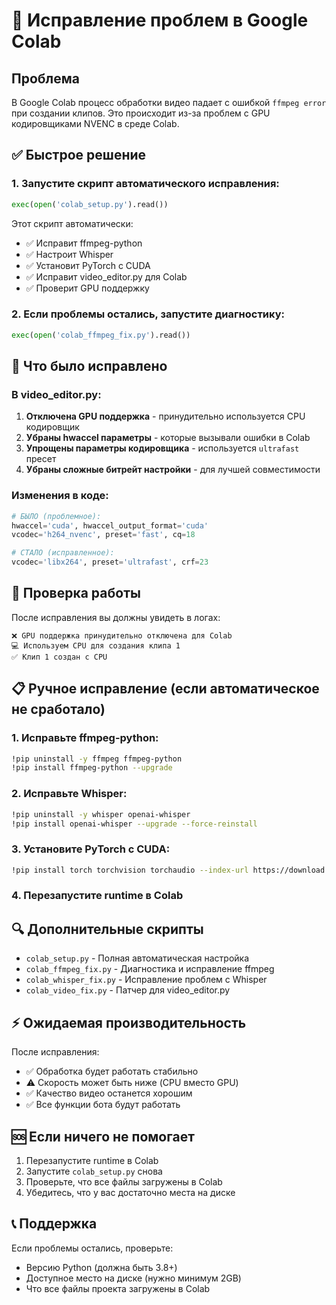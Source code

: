 # 🔧 Исправление проблем в Google Colab

## Проблема
В Google Colab процесс обработки видео падает с ошибкой `ffmpeg error` при создании клипов. Это происходит из-за проблем с GPU кодировщиками NVENC в среде Colab.

## ✅ Быстрое решение

### 1. Запустите скрипт автоматического исправления:
```python
exec(open('colab_setup.py').read())
```

Этот скрипт автоматически:
- ✅ Исправит ffmpeg-python
- ✅ Настроит Whisper
- ✅ Установит PyTorch с CUDA
- ✅ Исправит video_editor.py для Colab
- ✅ Проверит GPU поддержку

### 2. Если проблемы остались, запустите диагностику:
```python
exec(open('colab_ffmpeg_fix.py').read())
```

## 🎯 Что было исправлено

### В video_editor.py:
1. **Отключена GPU поддержка** - принудительно используется CPU кодировщик
2. **Убраны hwaccel параметры** - которые вызывали ошибки в Colab
3. **Упрощены параметры кодировщика** - используется `ultrafast` пресет
4. **Убраны сложные битрейт настройки** - для лучшей совместимости

### Изменения в коде:
```python
# БЫЛО (проблемное):
hwaccel='cuda', hwaccel_output_format='cuda'
vcodec='h264_nvenc', preset='fast', cq=18

# СТАЛО (исправленное):
vcodec='libx264', preset='ultrafast', crf=23
```

## 🚀 Проверка работы

После исправления вы должны увидеть в логах:
```
❌ GPU поддержка принудительно отключена для Colab
💻 Используем CPU для создания клипа 1
✅ Клип 1 создан с CPU
```

## 📋 Ручное исправление (если автоматическое не сработало)

### 1. Исправьте ffmpeg-python:
```bash
!pip uninstall -y ffmpeg ffmpeg-python
!pip install ffmpeg-python --upgrade
```

### 2. Исправьте Whisper:
```bash
!pip uninstall -y whisper openai-whisper
!pip install openai-whisper --upgrade --force-reinstall
```

### 3. Установите PyTorch с CUDA:
```bash
!pip install torch torchvision torchaudio --index-url https://download.pytorch.org/whl/cu118
```

### 4. Перезапустите runtime в Colab

## 🔍 Дополнительные скрипты

- `colab_setup.py` - Полная автоматическая настройка
- `colab_ffmpeg_fix.py` - Диагностика и исправление ffmpeg
- `colab_whisper_fix.py` - Исправление проблем с Whisper
- `colab_video_fix.py` - Патчер для video_editor.py

## ⚡ Ожидаемая производительность

После исправления:
- ✅ Обработка будет работать стабильно
- ⚠️ Скорость может быть ниже (CPU вместо GPU)
- ✅ Качество видео останется хорошим
- ✅ Все функции бота будут работать

## 🆘 Если ничего не помогает

1. Перезапустите runtime в Colab
2. Запустите `colab_setup.py` снова
3. Проверьте, что все файлы загружены в Colab
4. Убедитесь, что у вас достаточно места на диске

## 📞 Поддержка

Если проблемы остались, проверьте:
- Версию Python (должна быть 3.8+)
- Доступное место на диске (нужно минимум 2GB)
- Что все файлы проекта загружены в Colab